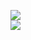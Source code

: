 [![](https://img.shields.io/badge/Made%20With-Github%20Spray-lightgrey.svg?style=for-the-badge&logo=github)](https://github.com/Annihil/github-spray#4490)  
[![](https://i.imgur.com/2DrTn0Z.gif)](https://github.com/Annihil/github-spray)